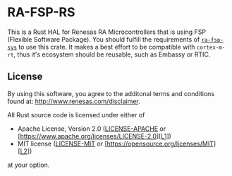 # RA-FSP-RS

This is a Rust HAL for Renesas RA Microcontrollers that is using FSP (Flexible Software Package). You should fulfill the requirements of [`ra-fsp-sys`] to use this crate. It makes a best effort to be compatible with `cortex-m-rt`, thus it's ecosystem should be reusable, such as Embassy or RTIC.

[`ra-fsp-sys`]: https://docs.rs/ra-fsp-sys

## License

By using this software, you agree to the additonal terms and conditions found at: http://www.renesas.com/disclaimer.

All Rust source code is licensed under either of

- Apache License, Version 2.0 ([LICENSE-APACHE](LICENSE-APACHE) or
  [https://www.apache.org/licenses/LICENSE-2.0][L1])
- MIT license ([LICENSE-MIT](LICENSE-MIT) or
  [https://opensource.org/licenses/MIT][L2])

[L1]: https://www.apache.org/licenses/LICENSE-2.0
[L2]: https://opensource.org/licenses/MIT

at your option.
